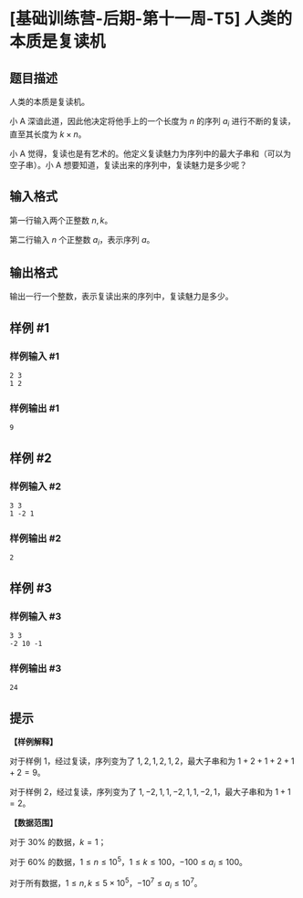 # [基础训练营-后期-第十一周-T5] 人类的本质是复读机

## 题目描述

人类的本质是复读机。

小 A 深谙此道，因此他决定将他手上的一个长度为 $n$ 的序列 $a_i$ 进行不断的复读，直至其长度为 $k\times n$。

小 A 觉得，复读也是有艺术的。他定义复读魅力为序列中的最大子串和（可以为空子串）。小 A 想要知道，复读出来的序列中，复读魅力是多少呢？

## 输入格式

第一行输入两个正整数 $n,k$。

第二行输入 $n$ 个正整数 $a_i$，表示序列 $a$。

## 输出格式

输出一行一个整数，表示复读出来的序列中，复读魅力是多少。

## 样例 #1

### 样例输入 #1

```
2 3
1 2
```

### 样例输出 #1

```
9
```

## 样例 #2

### 样例输入 #2

```
3 3
1 -2 1
```

### 样例输出 #2

```
2
```

## 样例 #3

### 样例输入 #3

```
3 3
-2 10 -1
```

### 样例输出 #3

```
24
```

## 提示

**【样例解释】**

对于样例 $1$，经过复读，序列变为了 $1,2,1,2,1,2$，最大子串和为 $1+2+1+2+1+2=9$。

对于样例 $2$，经过复读，序列变为了 $1,-2,1,1,-2,1,1,-2,1$，最大子串和为 $1+1=2$。

**【数据范围】**

对于 $30\%$ 的数据，$k=1$；

对于 $60\%$ 的数据，$1 \leq n \leq 10^5$，$1 \leq k \leq 100$，$-100 \leq a_i \leq 100$。

对于所有数据，$1 \leq n,k \leq 5\times 10^5$，$-10^7 \leq a_i \leq 10^7$。